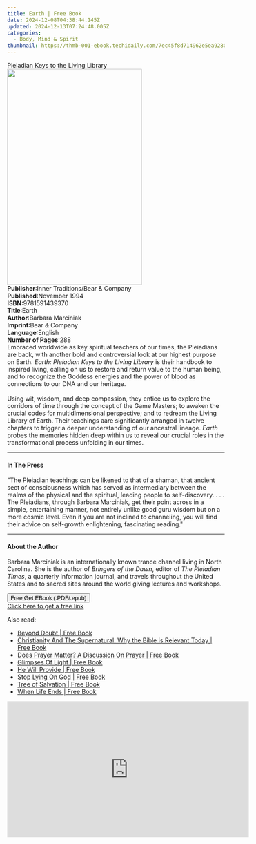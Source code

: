 ```yaml
---
title: Earth | Free Book
date: 2024-12-08T04:38:44.145Z
updated: 2024-12-13T07:24:48.005Z
categories:
  - Body, Mind & Spirit
thumbnail: https://thmb-001-ebook.techidaily.com/7ec45f8d714962e5ea928055466e3826b53625d7d35dc58193df05fe7f4802e0.jpg
---
```

<main id="book-container">
  <div class="flex flex-col">
    <div class="book-brief flex-1 py-6 px-4 sm:p-6 md:py-10 md:px-8">
      <!-- brief-->
      <div class="book-brief-main">Pleiadian Keys to the Living Library</div>
    </div>
    <div
      class="book-meta-info flex-1 grid gap-4 col-start-1 col-end-3 row-start-1 sm:mb-6 sm:grid-cols-4 lg:gap-6 lg:col-start-2 lg:row-end-6 lg:row-span-6 lg:mb-0"
    >
      <div
        class="book-meta-info-left place-content-center mt-4 p-4 text-sm leading-6 col-start-2 col-span-2 dark:text-slate-400"
      >
        <img
          class="w-full h-500 object-cover rounded-lg sm:h-255 sm:col-span-2 lg:col-span-full"
          src="https://img-001-ebook.techidaily.com/529755d5f44f8c4c12371ee0b486dc36af022a8b8818a26148b1d7cae562e4d7.jpg"
          alt=""
          width="312"
          height="500"
        />
      </div>
      <div
        class="book-meta-info-right mt-2 col-start-1 row-start-2 col-span-3 self-center"
      >
        <!-- meta data  -->
        <div class="flex flex-col px-4 md:px-8">
          <div class="flex-1">
            <strong>Publisher</strong>:<span class="px-2"
              >Inner Traditions/Bear &amp; Company</span
            >
          </div>
          <div class="flex-1">
            <strong>Published</strong>:<span class="px-2">November 1994</span>
          </div>
          <div class="flex-1">
            <strong>ISBN</strong>:<span class="px-2">9781591439370</span>
          </div>
          <div class="flex-1">
            <strong>Title</strong>:<span class="px-2">Earth</span>
          </div>
          <div class="flex-1">
            <strong>Author</strong>:<span class="px-2">Barbara Marciniak</span>
          </div>
          <div class="flex-1">
            <strong>Imprint</strong>:<span class="px-2"
              >Bear &amp; Company</span
            >
          </div>
          <div class="flex-1">
            <strong>Language</strong>:<span class="px-2">English</span>
          </div>
          <div class="flex-1">
            <strong>Number of Pages</strong>:<span class="px-2">288</span>
          </div>
        </div>
      </div>
    </div>
    <div class="book-description flex-1 py-6 px-4 sm:p-6 md:py-10 md:px-8">
      <div class="book-description-main">
        <div accordion-content="" id="description">
          Embraced worldwide as key spiritual teachers of our times, the
          Pleiadians are back, with another bold and controversial look at our
          highest purpose on Earth.
          <i>Earth: Pleiadian Keys to the Living Library</i> is their handbook
          to inspired living, calling on us to restore and return value to the
          human being, and to recognize the Goddess energies and the power of
          blood as connections to our DNA and our heritage. <br /><br />Using
          wit, wisdom, and deep compassion, they entice us to explore the
          corridors of time through the concept of the Game Masters; to awaken
          the crucial codes for multidimensional perspective; and to redream the
          Living Library of Earth. Their teachings aare significantly arranged
          in twelve chapters to trigger a deeper understanding of our ancestral
          lineage. <i>Earth</i> probes the memories hidden deep within us to
          reveal our crucial roles in the transformational process unfolding in
          our times.
        </div>
      </div>
    </div>
    <div class="book-excerpts flex-1 py-6 px-4 sm:p-6 md:py-10 md:px-8">
      <!-- excerpts-->
      <div class="book-excerpts-main">
        <hr />
        <h4 class="placeholder placeholder-heading">
          <span>In The Press</span>
        </h4>
        <p>
          "The Pleiadian teachings can be likened to that of a shaman, that
          ancient sect of consciousness which has served as intermediary between
          the realms of the physical and the spiritual, leading people to
          self-discovery. . . . The Pleiadians, through Barbara Marciniak, get
          their point across in a simple, entertaining manner, not entirely
          unlike good guru wisdom but on a more cosmic level. Even if you are
          not inclined to channeling, you will find their advice on self-growth
          enlightening, fascinating reading."
        </p>
      </div>
    </div>
    <div class="book-about-author flex-1 py-6 px-4 sm:p-6 md:py-10 md:px-8">
      <!-- about author-->
      <div class="book-main-author-main">
        <hr />
        <h4 class="placeholder placeholder-heading">
          <span>About the Author</span>
        </h4>
        <p>
          Barbara Marciniak is an internationally known trance channel living in
          North Carolina. She is the author of <i>Bringers of the Dawn</i>,
          editor of <i>The Pleiadian Times</i>, a quarterly information journal,
          and travels throughout the United States and to sacred sites around
          the world giving lectures and workshops.
        </p>
      </div>
    </div>
    <div class="book-free-get flex-1 py-6 px-4 sm:p-6 md:py-10 md:px-8">
      <button
        id="btn-free-get"
        class="bg-blue-500 hover:bg-blue-700 text-white font-bold py-2 px-4 rounded"
      >
        Free Get EBook (.PDF/.epub)
      </button>
      <div id="countdown-display" class="px-2 text-lg mt-2"></div>
      <a
        id="free-link"
        class="hidden bg-blue-500 hover:bg-blue-700 text-white font-bold py-2 px-4 rounded"
        href="https://www.ebooks.com/en-us/book/95782451/earth/barbara-marciniak/"
        target="_blank"
        >Click here to get a free link</a
      >
    </div>
    <script>
      let countdownTime = 0;
      let countdownInterval = null;
      document
        .getElementById('btn-free-get')
        .addEventListener('click', startCountdown);
      function startCountdown() {
        countdownTime = new Date().getTime() + 60000 * 3;
        countdownInterval = setInterval(updateCountdown, 1000);
        document.getElementById('btn-free-get').disabled = true;
        document
          .getElementById('btn-free-get')
          .classList.add('bg-gray-500', 'cursor-not-allowed');
      }
      function updateCountdown() {
        let currentTime = new Date().getTime();
        let timeLeft = countdownTime - currentTime;
        let secondsLeft = Math.floor(timeLeft / 1000);
        document.getElementById('countdown-display').innerHTML =
          `Remaining time: ${secondsLeft} seconds.`;
        if (secondsLeft <= 0) {
          clearInterval(countdownInterval);
          document.getElementById('btn-free-get').classList.add('hidden');
          document.getElementById('free-link').classList.remove('hidden');
          document.getElementById('countdown-display').innerHTML = '';
        }
      }
    </script>
  </div>
</main>

<ins class="adsbygoogle"
      style="display:block"
      data-ad-client="ca-pub-7571918770474297"
      data-ad-slot="8358498916"
      data-ad-format="auto"
      data-full-width-responsive="true"></ins>
    

<span class="atpl-alsoreadstyle">Also read:</span>
<div><ul>
<li><a href="https://novels-ebooks.techidaily.com/210294292-9781644586648-beyond-doubt/"><u>Beyond Doubt | Free Book</u></a></li>
<li><a href="https://novels-ebooks.techidaily.com/210293960-9781635250268-christianity-and-the-supernatural-why-the-bible-is-relevant-today/"><u>Christianity And The Supernatural: Why the Bible is Relevant Today | Free Book</u></a></li>
<li><a href="https://novels-ebooks.techidaily.com/210293953-9781635752526-does-prayer-matter-a-discussion-on-prayer/"><u>Does Prayer Matter? A Discussion On Prayer | Free Book</u></a></li>
<li><a href="https://novels-ebooks.techidaily.com/210294016-9781640284081-glimpses-of-light/"><u>Glimpses Of Light | Free Book</u></a></li>
<li><a href="https://novels-ebooks.techidaily.com/210293998-9781641143745-he-will-provide/"><u>He Will Provide | Free Book</u></a></li>
<li><a href="https://novels-ebooks.techidaily.com/210294150-9781641401463-stop-lying-on-god/"><u>Stop Lying On God | Free Book</u></a></li>
<li><a href="https://novels-ebooks.techidaily.com/210294318-9781644925584-tree-of-salvation/"><u>Tree of Salvation | Free Book</u></a></li>
<li><a href="https://novels-ebooks.techidaily.com/210293823-9781641914949-when-life-ends/"><u>When Life Ends | Free Book</u></a></li>
</ul></div>

<!-- affiliate ads begin -->
<iframe width="560" height="315" src="https://www.youtube.com/embed/c17xsnbinCQ?si=xHKslFgC3QbxY4qW" title="YouTube video player" frameborder="0" allow="accelerometer; autoplay; clipboard-write; encrypted-media; gyroscope; picture-in-picture; web-share" referrerpolicy="strict-origin-when-cross-origin" allowfullscreen></iframe>
<!-- affiliate ads end -->

